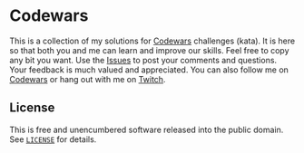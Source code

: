 # Codewars

This is a collection of my solutions for [Codewars](https://www.codewars.com/) challenges (kata). It is here so that both you and me can learn and improve our skills. Feel free to copy any bit you want. Use the [Issues](https://github.com/BiskupBoruta/Codewars/issues) to post your comments and questions. Your feedback is much valued and appreciated. You can also follow me on [Codewars](https://www.codewars.com/users/BiskupBoruta) or hang out with me on [Twitch](https://twitch.tv/BiskupBoruta).

## License

This is free and unencumbered software released into the public domain. See [`LICENSE`](LICENSE) for details.
